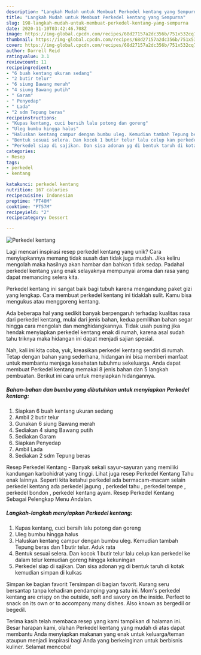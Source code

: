 ```yaml
---
description: "Langkah Mudah untuk Membuat Perkedel kentang yang Sempurna"
title: "Langkah Mudah untuk Membuat Perkedel kentang yang Sempurna"
slug: 198-langkah-mudah-untuk-membuat-perkedel-kentang-yang-sempurna
date: 2020-11-10T03:42:46.708Z
image: https://img-global.cpcdn.com/recipes/68d27157a2dc356b/751x532cq70/perkedel-kentang-foto-resep-utama.jpg
thumbnail: https://img-global.cpcdn.com/recipes/68d27157a2dc356b/751x532cq70/perkedel-kentang-foto-resep-utama.jpg
cover: https://img-global.cpcdn.com/recipes/68d27157a2dc356b/751x532cq70/perkedel-kentang-foto-resep-utama.jpg
author: Darrell Reid
ratingvalue: 3.1
reviewcount: 11
recipeingredient:
- "6 buah kentang ukuran sedang"
- "2 butir telur"
- "6 siung Bawang merah"
- "4 siung Bawang putih"
- " Garam"
- " Penyedap"
- " Lada"
- "2 sdm Tepung beras"
recipeinstructions:
- "Kupas kentang, cuci bersih lalu potong dan goreng"
- "Uleg bumbu hingga halus"
- "Haluskan kentang campur dengan bumbu uleg. Kemudian tambah Tepung beras dan 1 butir telur. Aduk rata"
- "Bentuk sesuai selera. Dan kocok 1 butir telur lalu celup kan perkedel ke dalam telur kemudian goreng hingga kekuningan"
- "Perkedel siap di sajikan. Dan sisa adonan yg di bentuk taruh di kotak kemudian simpan di kulkas"
categories:
- Resep
tags:
- perkedel
- kentang

katakunci: perkedel kentang 
nutrition: 167 calories
recipecuisine: Indonesian
preptime: "PT40M"
cooktime: "PT57M"
recipeyield: "2"
recipecategory: Dessert

---
```



![Perkedel kentang](https://img-global.cpcdn.com/recipes/68d27157a2dc356b/751x532cq70/perkedel-kentang-foto-resep-utama.jpg)

Lagi mencari inspirasi resep perkedel kentang yang unik? Cara menyiapkannya memang tidak susah dan tidak juga mudah. Jika keliru mengolah maka hasilnya akan hambar dan bahkan tidak sedap. Padahal perkedel kentang yang enak selayaknya mempunyai aroma dan rasa yang dapat memancing selera kita.

Perkedel kentang ini sangat baik bagi tubuh karena mengandung paket gizi yang lengkap. Cara membuat perkedel kentang ini tidaklah sulit. Kamu bisa mengukus atau menggoreng kentang.

Ada beberapa hal yang sedikit banyak berpengaruh terhadap kualitas rasa dari perkedel kentang, mulai dari jenis bahan, kedua pemilihan bahan segar hingga cara mengolah dan menghidangkannya. Tidak usah pusing jika hendak menyiapkan perkedel kentang enak di rumah, karena asal sudah tahu triknya maka hidangan ini dapat menjadi sajian spesial.


Nah, kali ini kita coba, yuk, kreasikan perkedel kentang sendiri di rumah. Tetap dengan bahan yang sederhana, hidangan ini bisa memberi manfaat untuk membantu menjaga kesehatan tubuhmu sekeluarga. Anda dapat membuat Perkedel kentang memakai 8 jenis bahan dan 5 langkah pembuatan. Berikut ini cara untuk menyiapkan hidangannya.

<!--inarticleads1-->

##### Bahan-bahan dan bumbu yang dibutuhkan untuk menyiapkan Perkedel kentang:

1. Siapkan 6 buah kentang ukuran sedang
1. Ambil 2 butir telur
1. Gunakan 6 siung Bawang merah
1. Sediakan 4 siung Bawang putih
1. Sediakan  Garam
1. Siapkan  Penyedap
1. Ambil  Lada
1. Sediakan 2 sdm Tepung beras


Resep Perkedel Kentang - Banyak sekali sayur-sayuran yang memiliki kandungan karbohidrat yang tinggi. Lihat juga resep Perkedel Kentang Tahu enak lainnya. Seperti kita ketahui perkedel ada bermacam-macam selain perkedel kentang ada perkedel jagung , perkedel tahu , perkedel tempe , perkedel bondon , perkedel kentang ayam. Resep Perkedel Kentang Sebagai Pelengkap Menu Andalan. 

<!--inarticleads2-->

##### Langkah-langkah menyiapkan Perkedel kentang:

1. Kupas kentang, cuci bersih lalu potong dan goreng
1. Uleg bumbu hingga halus
1. Haluskan kentang campur dengan bumbu uleg. Kemudian tambah Tepung beras dan 1 butir telur. Aduk rata
1. Bentuk sesuai selera. Dan kocok 1 butir telur lalu celup kan perkedel ke dalam telur kemudian goreng hingga kekuningan
1. Perkedel siap di sajikan. Dan sisa adonan yg di bentuk taruh di kotak kemudian simpan di kulkas


Simpan ke bagian favorit Tersimpan di bagian favorit. Kurang seru bersantap tanpa kehadiran pendamping yang satu ini. Mom&#39;s perkedel kentang are crispy on the outside, soft and savory on the inside. Perfect to snack on its own or to accompany many dishes. Also known as bergedil or begedil. 

Terima kasih telah membaca resep yang kami tampilkan di halaman ini. Besar harapan kami, olahan Perkedel kentang yang mudah di atas dapat membantu Anda menyiapkan makanan yang enak untuk keluarga/teman ataupun menjadi inspirasi bagi Anda yang berkeinginan untuk berbisnis kuliner. Selamat mencoba!
